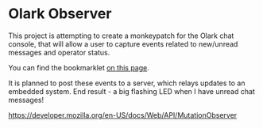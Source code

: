 # Olark Observer

This project is attempting to create a monkeypatch for the Olark chat console, that will allow a user to capture events related to new/unread messages and operator status.

You can find the bookmarklet [on this page](bookmarklet.html).

It is planned to post these events to a server, which relays updates to an embedded system. End result - a big flashing LED when I have unread chat messages!


https://developer.mozilla.org/en-US/docs/Web/API/MutationObserver 
